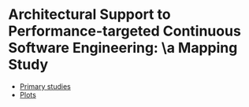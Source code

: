# Architectural Support to Performance-targeted Continuous Software Engineering: \\a Mapping Study


-  [Primary studies](primary_studies.md)
-  [Plots](plots/table-of-plots.md)
